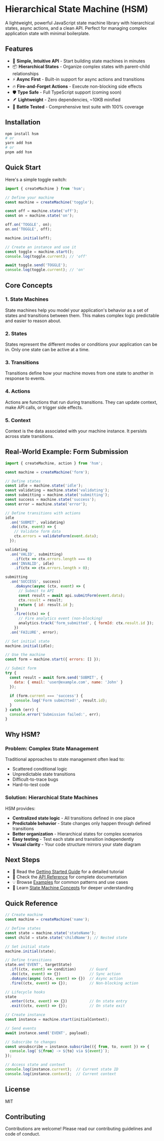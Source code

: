 # Hierarchical State Machine (HSM)

A lightweight, powerful JavaScript state machine library with hierarchical states, async actions, and a clean API. Perfect for managing complex application state with minimal boilerplate.

## Features

- 🎯 **Simple, Intuitive API** - Start building state machines in minutes
- 📦 **Hierarchical States** - Organize complex states with parent-child relationships
- ⚡ **Async First** - Built-in support for async actions and transitions
- 🔥 **Fire-and-Forget Actions** - Execute non-blocking side effects
- 🛡️ **Type Safe** - Full TypeScript support (coming soon)
- 🪶 **Lightweight** - Zero dependencies, ~10KB minified
- 🧪 **Battle Tested** - Comprehensive test suite with 100% coverage

## Installation

```bash
npm install hsm
# or
yarn add hsm
# or
pnpm add hsm
```

## Quick Start

Here's a simple toggle switch:

```javascript
import { createMachine } from 'hsm';

// Define your machine
const machine = createMachine('toggle');

const off = machine.state('off');
const on = machine.state('on');

off.on('TOGGLE', on);
on.on('TOGGLE', off);

machine.initial(off);

// Create an instance and use it
const toggle = machine.start();
console.log(toggle.current); // 'off'

await toggle.send('TOGGLE');
console.log(toggle.current); // 'on'
```

## Core Concepts

### 1. State Machines
State machines help you model your application's behavior as a set of states and transitions between them. This makes complex logic predictable and easier to reason about.

### 2. States
States represent the different modes or conditions your application can be in. Only one state can be active at a time.

### 3. Transitions
Transitions define how your machine moves from one state to another in response to events.

### 4. Actions
Actions are functions that run during transitions. They can update context, make API calls, or trigger side effects.

### 5. Context
Context is the data associated with your machine instance. It persists across state transitions.

## Real-World Example: Form Submission

```javascript
import { createMachine, action } from 'hsm';

const machine = createMachine('form');

// Define states
const idle = machine.state('idle');
const validating = machine.state('validating');
const submitting = machine.state('submitting');
const success = machine.state('success');
const error = machine.state('error');

// Define transitions with actions
idle
  .on('SUBMIT', validating)
  .do((ctx, event) => {
    // Validate form data
    ctx.errors = validateForm(event.data);
  });

validating
  .on('VALID', submitting)
    .if(ctx => ctx.errors.length === 0)
  .on('INVALID', idle)
    .if(ctx => ctx.errors.length > 0);

submitting
  .on('SUCCESS', success)
    .doAsync(async (ctx, event) => {
      // Submit to API
      const result = await api.submitForm(event.data);
      ctx.result = result;
      return { id: result.id };
    })
    .fire((ctx) => {
      // Fire analytics event (non-blocking)
      analytics.track('form_submitted', { formId: ctx.result.id });
    })
  .on('FAILURE', error);

// Set initial state
machine.initial(idle);

// Use the machine
const form = machine.start({ errors: [] });

// Submit form
try {
  const result = await form.send('SUBMIT', { 
    data: { email: 'user@example.com', name: 'John' } 
  });
  
  if (form.current === 'success') {
    console.log('Form submitted!', result.id);
  }
} catch (err) {
  console.error('Submission failed:', err);
}
```

## Why HSM?

### Problem: Complex State Management
Traditional approaches to state management often lead to:
- Scattered conditional logic
- Unpredictable state transitions
- Difficult-to-trace bugs
- Hard-to-test code

### Solution: Hierarchical State Machines
HSM provides:
- **Centralized state logic** - All transitions defined in one place
- **Predictable behavior** - State changes only happen through defined transitions
- **Better organization** - Hierarchical states for complex scenarios
- **Easy testing** - Test each state and transition independently
- **Visual clarity** - Your code structure mirrors your state diagram

## Next Steps

- 📖 Read the [Getting Started Guide](./getting-started.md) for a detailed tutorial
- 🔧 Check the [API Reference](./api.md) for complete documentation
- 💡 Browse [Examples](./examples/) for common patterns and use cases
- 🧠 Learn [State Machine Concepts](./concepts.md) for deeper understanding

## Quick Reference

```javascript
// Create machine
const machine = createMachine('name');

// Define states
const state = machine.state('stateName');
const child = state.state('childName'); // Nested state

// Set initial state
machine.initial(state);

// Define transitions
state.on('EVENT', targetState)
  .if((ctx, event) => condition)      // Guard
  .do((ctx, event) => {})             // Sync action
  .doAsync(async (ctx, event) => {})  // Async action
  .fire((ctx, event) => {});          // Non-blocking action

// Lifecycle hooks
state
  .enter((ctx, event) => {})          // On state entry
  .exit((ctx, event) => {});          // On state exit

// Create instance
const instance = machine.start(initialContext);

// Send events
await instance.send('EVENT', payload);

// Subscribe to changes
const unsubscribe = instance.subscribe(({ from, to, event }) => {
  console.log(`${from} -> ${to} via ${event}`);
});

// Access state and context
console.log(instance.current);  // Current state ID
console.log(instance.context);  // Current context
```

## License

MIT

## Contributing

Contributions are welcome! Please read our contributing guidelines and code of conduct.